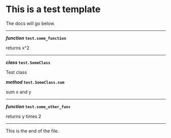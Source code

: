 # This is a test template

The docs will go below.

---

**_function_ `test.some_function`**

returns x^2

---

**_class_ `test.SomeClass`**

Test class

**_method_ `test.SomeClass.sum`**

sum x and y

---

**_function_ `test.some_other_func`**

returns y times 2


---

This is the end of the file.